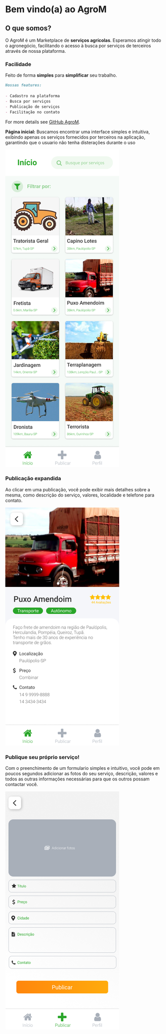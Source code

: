 # Bem vindo(a) ao AgroM

## O que somos?

O AgroM é um Marketplace de **serviços agrícolas**. Esperamos atingir todo o agronegócio, facilitando o acesso à busca por serviços de terceiros através de nossa plataforma.

### Facilidade

Feito de forma **simples** para **simplificar** seu trabalho.

```markdown
Nossas features:

- Cadastro na plataforma
- Busca por serviços
- Publicação de serviços
- Facilitação no contato
```

For more details see [GitHub AgroM](https://github.com/victormachado01/agrom).

**Página inicial:** Buscamos encontrar uma interface simples e intuitiva, exibindo apenas os serviços fornecidos por terceiros na aplicação, garantindo que o usuario não tenha disterações durante o uso

<img src="./assets/home.png">

### Publicação expandida

Ao clicar em uma publicação, você pode exibir mais detalhes sobre a mesma, como descrição do serviço, valores, localidade e telefone para contato.

<img src="./assets/pub.png">

### Publique seu próprio serviço!

Com o preenchimento de um formulario simples e intuitivo, você pode em poucos segundos adicionar as fotos do seu serviço, descrição, valores e todos as outras informações necessárias para que os outros possam contactar você.

<img src="./assets/addpub.png">
